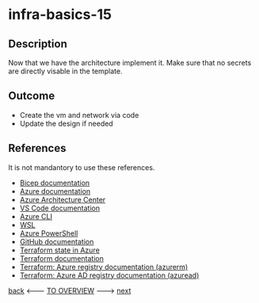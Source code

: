 # infra-basics-15

## Description

Now that we have the architecture implement it. Make sure that no secrets are directly visable in the template.

## Outcome

- Create the vm and network via code
- Update the design if needed

## References

It is not mandantory to use these references.

- [Bicep documentation](https://docs.microsoft.com/en-us/azure/azure-resource-manager/bicep/)
- [Azure documentation](https://docs.microsoft.com/en-us/azure/)
- [Azure Architecture Center](https://docs.microsoft.com/en-us/azure/architecture/)
- [VS Code documentation](https://code.visualstudio.com/Docs)
- [Azure CLI](https://docs.microsoft.com/en-us/cli/azure/reference-index?view=azure-cli-latest)
- [WSL](https://docs.microsoft.com/en-us/windows/wsl/about)
- [Azure PowerShell](https://docs.microsoft.com/en-us/powershell/azure/?view=azps-6.6.0)
- [GitHub documentation](https://docs.github.com/en)
- [Terraform state in Azure](https://www.terraform.io/language/settings/backends/azurerm)
- [Terraform documentation](https://www.terraform.io/docs)
- [Terraform: Azure registry documentation (azurerm)](https://registry.terraform.io/providers/hashicorp/azurerm/latest/docs)
- [Terraform: Azure AD registry documentation (azuread)](https://registry.terraform.io/providers/hashicorp/azuread/latest/docs)

[back](./infra-basics-14.md) <--- [TO OVERVIEW](../Infrastructure.md) ---> [next](./infra-basics-16.md)
